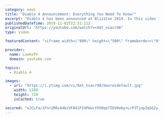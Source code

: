 ```yaml
---
category: news
title: "Diablo 4 Announcement: Everything You Need To Know!"
excerpt: "Diablo 4 has been announced at BlizzCon 2019. In this video I go over everything you need to know about this upcoming Blizzard Entertainment game."
publishedDateTime: 2019-11-02T22:51:11Z
originalUrl: "https://youtube.com/watch?v=Xmt_nsacr98"
type: video

featuredContent: "<iframe width=\"800\" height=\"500\" frameborder=\"0\" src=\"https://www.youtube.com/embed/Xmt_nsacr98\" allow=\"accelerometer; autoplay; encrypted-media; gyroscope; picture-in-picture\" allowfullscreen></iframe>"

provider:
  name: LowkoTV
  domain: youtube.com

topics:
  - Diablo 4

images:
  - url: "https://i.ytimg.com/vi/Xmt_nsacr98/maxresdefault.jpg"
    width: 1280
    height: 720
    isCached: true

secured: "oJCLFa/1Fn+1M8cA46zVF841P24PUwcYXV0qe7IDV0o6y+LrP3Tjnp2qSG2yJcObYoYl33B+q1nd1ON5EbGJaBCiSCdaZR4YcyVcOU9LFqGEFXl+Of8sSVSyGfBS+VVFEsP7WHpV0+53c6poqf2OJHAjhoo2aaIJ23KCIU6heYzA90c9dyh/HWoBsoP3JI3a5ApzhKFS72Fw3c1ZXSSg4STpdEhj7Ov5Im4OhsK9kib0/4lcdreGX7CZRyz4nZ07jtGRuzxbpVk1KdZmzKCihot6Z3CIWd2NFIpAt9UTqpVIlIsiMDCeB+yMM+rWCvjTIIWSv0UUR5YzwycqUVbt2HyfDKfcqeXEW9XboXMEPdKPdRQOzR4F0hc5rvyeE6ZcdVNEIGaD/ZrLGFaX0gI4R5dKgT2kDYfuAPgjDdDznjB9du49W1EHPVpfo0H5PwdK;GACzw6rGfD8EWh6nUP0NtQ=="
---
```


